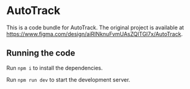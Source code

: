 
  # AutoTrack

  This is a code bundle for AutoTrack. The original project is available at https://www.figma.com/design/aiRINknuFvmUAsZQITGI7x/AutoTrack.

  ## Running the code

  Run `npm i` to install the dependencies.

  Run `npm run dev` to start the development server.
  